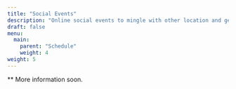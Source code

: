 ```yaml
---
title: "Social Events"
description: "Online social events to mingle with other location and geospatial attendees."
draft: false
menu:
  main:
    parent: "Schedule"
    weight: 4
weight: 5
---
```



** More information soon.
